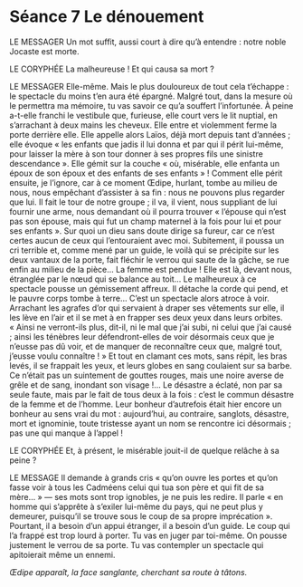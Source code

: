 # Séance 7 Le dénouement


LE MESSAGER
Un mot suffit, aussi court à dire qu’à entendre : notre noble Jocaste est morte.

LE CORYPHÉE
La malheureuse ! Et qui causa sa mort ?

LE MESSAGER
Elle-même. Mais le plus douloureux de tout cela t’échappe : le spectacle du moins t’en aura été épargné. Malgré tout, dans la mesure où le permettra ma mémoire, tu vas savoir ce qu’a souffert l’infortunée. À peine a-t-elle franchi le vestibule que, furieuse, elle court vers le lit nuptial, en s’arrachant à deux mains les cheveux. Elle entre et violemment ferme la porte derrière elle. Elle appelle alors Laïos, déjà mort depuis tant d’années ; elle évoque « les enfants que jadis il lui donna et par qui il périt lui-même, pour laisser la mère à son tour donner à ses propres fils une sinistre descendance ». Elle gémit sur la couche « où, misérable, elle enfanta un époux de son époux et des enfants de ses enfants » ! Comment elle périt ensuite, je l’ignore, car à ce moment Œdipe, hurlant, tombe au milieu de nous, nous empêchant d’assister à sa fin : nous ne pouvons plus regarder que lui. Il fait le tour de notre groupe ; il va, il vient, nous suppliant de lui fournir une arme, nous demandant où il pourra trouver « l’épouse qui n’est pas son épouse, mais qui fut un champ maternel à la fois pour lui et pour ses enfants ». Sur quoi un dieu sans doute dirige sa fureur, car ce n’est certes aucun de ceux qui l’entouraient avec moi. Subitement, il poussa un cri terrible et, comme mené par un guide, le voilà qui se précipite sur les deux vantaux de la porte, fait fléchir le verrou qui saute de la gâche, se rue enfin au milieu de la pièce… La femme est pendue ! Elle est là, devant nous, étranglée par le nœud qui se balance au toit… Le malheureux à ce spectacle pousse un gémissement affreux. Il détache la corde qui pend, et le pauvre corps tombe à terre… C’est un spectacle alors atroce à voir. Arrachant les agrafes d’or qui servaient à draper ses vêtements sur elle, il les lève en l’air et il se met à en frapper ses deux yeux dans leurs orbites. « Ainsi ne verront-ils plus, dit-il, ni le mal que j’ai subi, ni celui que j’ai causé ; ainsi les ténèbres leur défendront-elles de voir désormais ceux que je n’eusse pas dû voir, et de manquer de reconnaître ceux que, malgré tout, j’eusse voulu connaître ! » Et tout en clamant ces mots, sans répit, les bras levés, il se frappait les yeux, et leurs globes en sang coulaient sur sa barbe. Ce n’était pas un suintement de gouttes rouges, mais une noire averse de grêle et de sang, inondant son visage !... Le désastre a éclaté, non par sa seule faute, mais par le fait de tous deux à la fois : c’est le commun désastre de la femme et de l’homme. Leur bonheur d’autrefois était hier encore un bonheur au sens vrai du mot : aujourd’hui, au contraire, sanglots, désastre, mort et ignominie, toute tristesse ayant un nom se rencontre ici désormais ; pas une qui manque à l’appel !

LE CORYPHÉE
Et, à présent, le misérable jouit-il de quelque relâche à sa peine ?

LE MESSAGE Il demande à grands cris « qu’on ouvre les portes et qu’on fasse voir à tous les Cadméens celui qui tua son père et qui fit de sa mère… » — ses mots sont trop ignobles, je ne puis les redire. Il parle « en homme qui s’apprête à s’exiler lui-même du pays, qui ne peut plus y demeurer, puisqu’il se trouve sous le coup de sa propre imprécation ». Pourtant, il a besoin d’un appui étranger, il a besoin d’un guide. Le coup qui l’a frappé est trop lourd à porter. Tu vas en juger par toi-même. On pousse justement le verrou de sa porte. Tu vas contempler un spectacle qui apitoierait même un ennemi.

_Œdipe apparaît, la face sanglante, cherchant sa route à tâtons._